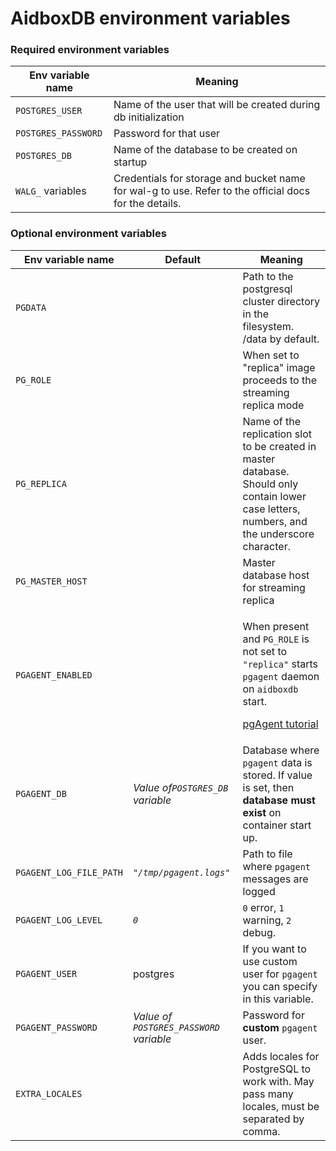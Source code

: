 # AidboxDB environment variables

### Required environment variables

| Env variable name   | Meaning                                                                                               |
| ------------------- | ----------------------------------------------------------------------------------------------------- |
| `POSTGRES_USER`     | Name of the user that will be created during db initialization                                        |
| `POSTGRES_PASSWORD` | Password for that user                                                                                |
| `POSTGRES_DB`       | Name of the database to be created on startup                                                         |
| `WALG_` variables   | Credentials for storage and bucket name for wal-g to use. Refer to the official docs for the details. |

### Optional environment variables

| Env variable name       | Default                                 | Meaning                                                                                                                                                                                                                                 |
| ----------------------- | --------------------------------------- | --------------------------------------------------------------------------------------------------------------------------------------------------------------------------------------------------------------------------------------- |
| `PGDATA`                |                                         | Path to the postgresql cluster directory in the filesystem. /data by default.                                                                                                                                                           |
| `PG_ROLE`               |                                         | When set to "replica" image proceeds to the streaming replica mode                                                                                                                                                                      |
| `PG_REPLICA`            |                                         | Name of the replication slot to be created in master database. Should only contain lower case letters, numbers, and the underscore character.                                                                                           |
| `PG_MASTER_HOST`        |                                         | Master database host for streaming replica                                                                                                                                                                                              |
| `PGAGENT_ENABLED`       |                                         | <p>When present and <code>PG_ROLE</code> is not set to <code>"replica"</code> starts <code>pgagent</code> daemon on <code>aidboxdb</code> start.</p><p><a href="../../storage-1/other/working-with-pgagent.md">pgAgent tutorial</a></p> |
| `PGAGENT_DB`            | _Value of`POSTGRES_DB` variable_        | Database where `pgagent` data is stored. If value is set, then **database must exist** on container start up.                                                                                                                           |
| `PGAGENT_LOG_FILE_PATH` | _`"/tmp/pgagent.logs"`_                 | Path to file where `pgagent` messages are logged                                                                                                                                                                                        |
| `PGAGENT_LOG_LEVEL`     | _`0`_                                   | `0` error, `1` warning, `2` debug.                                                                                                                                                                                                      |
| `PGAGENT_USER`          | postgres                                | If you want to use custom user  for `pgagent` you can specify in this variable.                                                                                                                                                         |
| `PGAGENT_PASSWORD`      | _Value of `POSTGRES_PASSWORD` variable_ | Password for **custom** `pgagent` user.                                                                                                                                                                                                 |
| `EXTRA_LOCALES`         |                                         | Adds locales for PostgreSQL to work with. May pass many locales, must be separated by comma.                                                                                                                                            |
